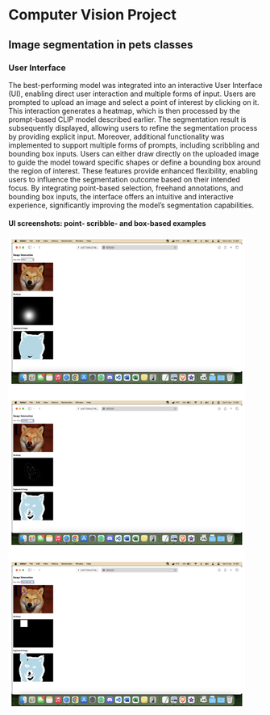 # Computer Vision Project
## Image segmentation in pets classes
### User Interface

The best-performing model was integrated into an interactive User Interface (UI), enabling direct user interaction and multiple forms of input.
Users are prompted to upload an image and select a point of interest by clicking on it. This interaction generates a heatmap, which is then processed by the prompt-based CLIP model described earlier. The segmentation result is subsequently displayed, allowing users to refine the segmentation process by providing explicit input.
Moreover, additional functionality was implemented to support multiple forms of prompts, including scribbling and bounding box inputs. Users can either draw directly on the uploaded image to guide the model toward specific shapes or define a bounding box around the region of interest. These features provide enhanced flexibility, enabling users to influence the segmentation
outcome based on their intended focus. By integrating point-based selection, freehand annotations, and bounding box inputs, the interface offers an intuitive and interactive experience, significantly improving the model’s segmentation capabilities.

#### UI screenshots: point- scribble- and box-based examples

![UI](Images/UI.png)